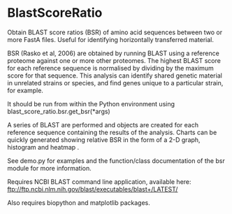 # BlastScoreRatio
Obtain BLAST score ratios (BSR) of amino acid sequences between two or more FastA 
files. Useful for identifying horizontally transferred material.

BSR (Rasko et al, 2006) are obtained by running BLAST using a reference proteome
against one or more other proteomes. The highest BLAST score for each reference
sequence is normalised by dividing by the maximum score for that sequence. This analysis can identify shared genetic material in unrelated
strains or species, and find genes unique to a particular strain, for example.

It should be run from within the Python environment using
blast_score_ratio.bsr.get_bsr(*args)

A series of BLAST are performed and objects are created for each reference
sequence containing the results of the analysis. Charts can be quickly generated showing relative BSR
in the form of a 2-D graph, histogram and heatmap .

See demo.py for examples and the function/class documentation of the bsr
module for more information.

Requires NCBI BLAST command line application, available here:
    ftp://ftp.ncbi.nlm.nih.gov/blast/executables/blast+/LATEST/

Also requires biopython and matplotlib packages.

